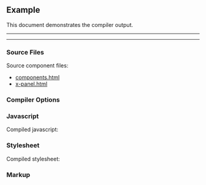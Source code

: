 ## Example

This document demonstrates the compiler output.

***
<!-- @toc -->
***

### Source Files

Source component files:

* [components.html](/doc/example/components.html)
* [x-panel.html](/doc/example/x-panel.html)

### Compiler Options

<? @source {javascript} options.js ?>

<? @exec mkdir -p doc/example/build && node doc/example/example.js ?>

### Javascript

Compiled javascript:

<? @source {javascript} build/components.js ?>

### Stylesheet

Compiled stylesheet:

<? @source {css} build/components.css ?>

### Markup

<? @source {html} index.html ?>

<? @include ../readme/links.md ?>



